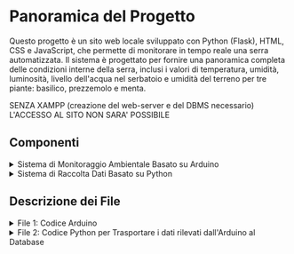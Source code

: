 # Panoramica del Progetto

Questo progetto è un sito web locale sviluppato con Python (Flask), HTML, CSS e JavaScript, che permette di monitorare in tempo reale una serra automatizzata. Il sistema è progettato per fornire una panoramica completa delle condizioni interne della serra, inclusi i valori di temperatura, umidità, luminosità, livello dell'acqua nel serbatoio e umidità del terreno per tre piante: basilico, prezzemolo e menta.

SENZA XAMPP (creazione del web-server e del DBMS necessario) L'ACCESSO AL SITO NON SARA' POSSIBILE


## Componenti

<details>
<summary>Sistema di Monitoraggio Ambientale Basato su Arduino</summary>
Il progetto utilizza diversi sensori ed attuatori connessi ad Arduino per automatizzare e monitorare la serra. Un DHT11 rileva temperatura e umidità interne, mentre un fotoresistore misura la luminosità. Il livello dell'acqua nel serbatoio è monitorato dal sensore apposito, e tre igrometri misurano l'umidità del terreno per basilico, prezzemolo e menta. Cinque relè controllano altrettanti attuatori: uno gestisce un motore passo-passo per aprire lo sportello della serra se la temperatura supera una soglia; uno accende una strip LED per l'illuminazione interna; e tre attivano le pompe d'acqua per irrigare le piante quando l'umidità del terreno scende sotto il livello desiderato.
</details>

<details>
<summary>Sistema di Raccolta Dati Basato su Python</summary>
Nel progetto, utilizzo XAMPP per gestire un server Apache e un database MySQL. La connessione al database MySQL viene stabilita tramite il modulo "mysql.connector" in Python, che permette di interagire con il database per salvare i dati rilevati dai sensori della serra automatizzata.
</details>

## Descrizione dei File

<details>
<summary>File 1: Codice Arduino</summary>
Il codice Arduino gestisce il monitoraggio ambientale. Le sezioni chiave includono:

**Librerie, Definizioni e Variabili globali**:
```cpp
#include <Stepper.h>    // Libreria per motore passo-passo
#include <DHT.h>        // Libreria DHT11

#define DHT_TYPE 11
#define DHT_PIN 2
#define LED_DHT 3
#define LED_WATER 4
#define RELAY_LEDS 5
#define RELAY_POMPA1 6
#define RELAY_POMPA2 7
#define RELAY_POMPA3 8
#define RELAY_MOTORE_CONTROLLO 9
#define RELAY_MOTORE1 10
#define RELAY_MOTORE2 11
#define RELAY_MOTORE3 12
#define RELAY_MOTORE4 13
#define FOTO_PIN A0
#define IGRO1 A2
#define IGRO2 A3
#define IGRO3 A4
#define WATER_PIN A5

#define SOGLIA_ACQUA      150              // Soglie da impostare più tardi nel codice
#define SOGLIA_LUCE      270               //
#define SOGLIA_TEMP       32               //
#define SOGLIA_UMID_TERR1 40               // soglia per pianta1 in base a ricerche online
#define SOGLIA_UMID_TERR2 50               // soglia per pianta2 in base a ricerche online
#define SOGLIA_UMID_TERR3 60               // soglia per pianta3 in base a ricerche online

DHT dht(DHT_PIN, DHT_TYPE);                // Dichiarazione esistenza DHT11

const int PassiRivoluzione = 1024;                                                                        // Dichiarazione motore passo-passo
Stepper myStepper(PassiRivoluzione, RELAY_MOTORE1, RELAY_MOTORE2, RELAY_MOTORE3, RELAY_MOTORE4);          //
 
bool motore_attivo = false;      // Variabile globale per memorizzazione
```

**Funzione di Setup**:
```cpp
void setup() {
  Serial.begin(9600);            // Impostare la comunicazione seriale definendo la velocità in bits per second (baud)

  pinMode(LED_DHT, OUTPUT);                         // Inizializzazione di tutti i nostri pin in uscita come OUTPUT
  pinMode(LED_WATER, OUTPUT);                       //
  pinMode(RELAY_LEDS, OUTPUT);                      //
  pinMode(RELAY_POMPA1, OUTPUT);                    //
  pinMode(RELAY_POMPA2, OUTPUT);                    //
  pinMode(RELAY_POMPA3, OUTPUT);                    //
  pinMode(RELAY_MOTORE_CONTROLLO, OUTPUT);          //

  digitalWrite(LED_DHT, LOW);                          // Inizializzazione di tutti i nostri pin in uscita a LOW
  digitalWrite(LED_WATER, LOW);                        //
  digitalWrite(RELAY_LEDS, LOW);                       //
  digitalWrite(RELAY_POMPA1, LOW);                     //
  digitalWrite(RELAY_POMPA2, LOW);                     //
  digitalWrite(RELAY_POMPA3, LOW);                     //
  digitalWrite(RELAY_MOTORE_CONTROLLO, LOW);           //

  myStepper.setSpeed(17);                              // Settaggio di velocità motore passo-passo
  dht.begin();                                         // Inizializzazione DHT11

  delay(1000);       // Piccolo delay
}
```

**Funzione di Loop**:
```cpp
void loop() {
  float Temp = dht.readTemperature();                                        // Rilevazione del valore temperatura come variabile Temp
  float UmidAria = dht.readHumidity();                                       // Rilevazione del valore umidità in aria come variabile UmidAria
  float SeccTerr1 = (float(analogRead(IGRO1)) / 1023.0) * 100.0;             // Rilevazione del valore dell'umidità nel terreno ed immediata trasformazione in risultato percentuale di Secchezza
  float UmidTerr1 = 100.0 - SeccTerr1;                                       // Tramite la percentuale di Secchezza chiediamo di visualizzare la percentuale di Umidità
  float SeccTerr2 = (float(analogRead(IGRO2)) / 1023.0) * 100.0;             // Rilevazione del valore dell'umidità nel terreno ed immediata trasformazione in risultato percentuale di Secchezza 
  float UmidTerr2 = 100.0 - SeccTerr2;                                       // Tramite la percentuale di Secchezza chiediamo di visualizzare la percentuale di Umidità
  float SeccTerr3 = (float(analogRead(IGRO3)) / 1023.0) * 100.0;             // Rilevazione del valore dell'umidità nel terreno ed immediata trasformazione in risultato percentuale di Secchezza 
  float UmidTerr3 = 100.0 - SeccTerr3;                                       // Tramite la percentuale di Secchezza chiediamo di visualizzare la percentuale di Umidità
  int LivAcqua = analogRead(WATER_PIN);                                      // Rilevazione del valore del livello dell'acqua come variabile LivAcqua
  int LivLuce = analogRead(FOTO_PIN);                                        // Rilevazione del valore della luminosità come variabile LivLuce
  
  Serial.print(Temp);                         // Printing dei valori come tupla per facilitare il raccoglimento dei valori al database MySQL
  Serial.print(", ");                         //
  Serial.print(UmidAria);                     //
  Serial.print(", ");                         //
  Serial.print(UmidTerr1);                    //
  Serial.print(", ");                         //
  Serial.print(UmidTerr2);                    //
  Serial.print(", ");                         //
  Serial.print(UmidTerr3);                    //
  Serial.print(", ");                         //
  Serial.print(LivAcqua);                     //
  Serial.print(", ");                         //
  Serial.println(LivLuce);                    //

  if (LivAcqua < SOGLIA_ACQUA) {      // Condizione serbatoio in esaurimento
    digitalWrite(LED_WATER, HIGH);
  } else {
    digitalWrite(LED_WATER, LOW);
  }

  if (LivLuce > SOGLIA_LUCE) {        // Condizione per illuminazione nella serra
    digitalWrite(RELAY_LEDS, HIGH);
  } else {
    digitalWrite(RELAY_LEDS, LOW);
  }

  if (Temp > SOGLIA_TEMP) {          // Condizione LED per Temperatura elevata
    digitalWrite(LED_DHT, HIGH);
  } else {
    digitalWrite(LED_DHT, LOW);
  }
  
  if (digitalRead(LED_WATER) == LOW && UmidTerr1 < SOGLIA_UMID_TERR1) {  // Condizione partenza pompa1
    digitalWrite(RELAY_POMPA1, HIGH);
  } else {
    digitalWrite(RELAY_POMPA1, LOW);
  }

  if (digitalRead(LED_WATER) == LOW && UmidTerr2 < SOGLIA_UMID_TERR2) {  // Condizione partenza pompa2
    digitalWrite(RELAY_POMPA2, HIGH);
  } else {
    digitalWrite(RELAY_POMPA2, LOW);
  }

  if (digitalRead(LED_WATER) == LOW && UmidTerr3 < SOGLIA_UMID_TERR3) {   // Condizione partenza pompa3
    digitalWrite(RELAY_POMPA3, HIGH);
  } else {
    digitalWrite(RELAY_POMPA3, LOW);
  }

  if (digitalRead(LED_DHT) == HIGH) {          // Condizione LED per avvio motore/apertura sportello e chiusura sportello
    if (!motore_attivo) {             
      motore_attivo = true;
      myStepper.step(PassiRivoluzione * 2.75);
    }
  } else {
    digitalWrite(LED_DHT, LOW);
    if (motore_attivo) {           
      motore_attivo = false;
      myStepper.step(-PassiRivoluzione * 2.75);
    }
  }

  delay(1000);        // Delay finale del loop di 1 sec
}
```
</details>

<details>
<summary>File 2: Codice Python per Trasportare i dati rilevati dall'Arduino al Database</summary>
Il codice Python gestisce la raccolta dati e il loro inserimento nel database MySQL. Le sezioni chiave includono:

**Importazioni e Inizializzazione**:
```python
import mysql.connector
from mysql.connector import Error
import serial
import threading
```

**Ciclo Principale di Raccolta Dati**:
```python
def leggi_e_elabora_dati(ser):
    linea = ser.readline().decode('utf-8').strip()
    valoriLetti = linea.split(', ')

    try:
        temperatura = float(valoriLetti[0])
        umidita_aria = float(valoriLetti[1])
        umidita_terreno1 = float(valoriLetti[2])
        umidita_terreno2 = float(valoriLetti[3])
        umidita_terreno3 = float(valoriLetti[4])
        livello_acqua = float(valoriLetti[5])
        livello_luce = float(valoriLetti[6])
    except ValueError as ve:
        print(f"ValueError while converting sensor data: {ve}")
        return None, None, None, None, None

    print(f"Ricevuto Temperatura: {temperatura}, Umidità Aria: {umidita_aria}, Umidità Terreno Basilico: {umidita_terreno1}, Umidità Terreno Prezzemolo: {umidita_terreno2}, Umidità Terreno Menta: {umidita_terreno3}, Livello Acqua: {livello_acqua}, Livello Luminosità: {livello_luce}")
    return temperatura, umidita_aria, umidita_terreno1, umidita_terreno2, umidita_terreno3, livello_acqua, livello_luce

def create_connection():
    try:
        connection = mysql.connector.connect(
            host='localhost',
            user='root',
            password='',
            database='dbserra'
        )
        if connection.is_connected():
            print("Connected successfully")
            return connection
    except Error as e:
        print(f"Error: {e}")
        return None

def close_connection(connection):
    if connection and connection.is_connected():
        connection.close()
        print("Connection closed")

def modifica_database(connection, SQL_message):
    try:
        cursor = connection.cursor()
        cursor.execute(SQL_message)
        connection.commit()
    except Error as e:
        print(f"Error: {e}")
    finally:
        cursor.close()

def leggi_e_salva_dati(ser, db_connection, stop_event):
    while not stop_event.is_set():
        if ser.in_waiting > 0:
            temperatura, umidita_aria, umidita_terreno1, umidita_terreno2, umidita_terreno3, livello_acqua, livello_luce = leggi_e_elabora_dati(ser)
            if None in (temperatura, umidita_aria, umidita_terreno1, umidita_terreno2, umidita_terreno3, livello_acqua, livello_luce):
                continue

            if db_connection:
                try:
                    modifica_database(db_connection,
                        f"INSERT INTO datirilevati (temp, umid_aria, umid_terr1, umid_terr2, umid_terr3, liv_acqua, liv_lum) "
                        f"VALUES ({temperatura}, {umidita_aria}, {umidita_terreno1}, {umidita_terreno2}, {umidita_terreno3}, {livello_acqua}, {livello_luce})")
                except Error as e:
                    print(f"Database Error: {e}")

if __name__ == '__main__':
    PORTA_SERIALE = "COM6"
    BAUD_RATE = 9600

    try:
        ser = serial.Serial(PORTA_SERIALE, BAUD_RATE, timeout=1)
        if ser.is_open:
            print(f"Serial port {PORTA_SERIALE} opened successfully")
    except serial.SerialException as se:
        print(f"SerialException: {se}")
        ser = None

    if ser:
        db_connection = create_connection()
        stop_event = threading.Event()

        thread_DB = threading.Thread(target=leggi_e_salva_dati, args=(ser, db_connection, stop_event))
        thread_DB.start()

        try:
            while True:
                pass
        except KeyboardInterrupt:
            print("Interrupted by user, shutting down.")
            stop_event.set()
            thread_DB.join()

        ser.close()
        close_connection(db_connection)

    print("End execution")
```
</details>
